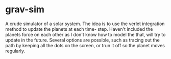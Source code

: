 grav-sim
========

A crude simulator of a solar system. The idea is to use the verlet integration method to update the planets at each time- step. Haven't included the planets force on each other as I don't know how to model the that, will try to update in the future. Several options are possible, such as tracing out the path by keeping all the dots on the screen, or trun it off so the planet moves regularly.
